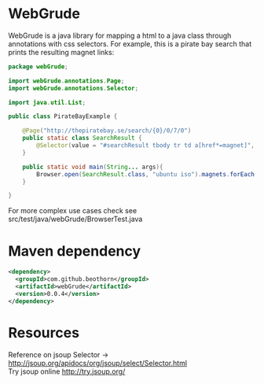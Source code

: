 WebGrude
=========

WebGrude is a java library for mapping a html to a java class through annotations with css selectors.
For example, this is a pirate bay search that prints the resulting magnet links:

```java
package webGrude;

import webGrude.annotations.Page;
import webGrude.annotations.Selector;

import java.util.List;

public class PirateBayExample {

    @Page("http://thepiratebay.se/search/{0}/0/7/0")
    public static class SearchResult {
        @Selector(value = "#searchResult tbody tr td a[href*=magnet]", attr = "href") public List<String> magnets;
    }

    public static void main(String... args){
        Browser.open(SearchResult.class, "ubuntu iso").magnets.forEach(s -> System.out.println(s));
    }

}
```

For more complex use cases check see src/test/java/webGrude/BrowserTest.java

Maven dependency
=========

```xml
<dependency>
  <groupId>com.github.beothorn</groupId>
  <artifactId>webGrude</artifactId>
  <version>0.0.4</version>
</dependency>
```

Resources
=========

Reference on jsoup Selector -> http://jsoup.org/apidocs/org/jsoup/select/Selector.html  
Try jsoup online http://try.jsoup.org/
